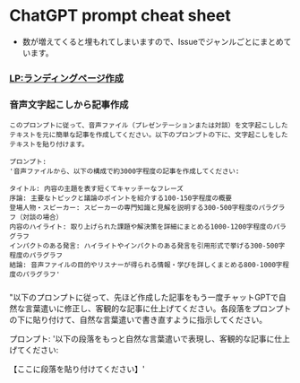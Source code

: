 # ChatGPT prompt cheat sheet
- 数が増えてくると埋もれてしまいますので、Issueでジャンルごとにまとめています。

### [LP:ランディングページ作成](https://github.com/Ratescale/chatgpt_prompt/issues/1)


### 音声文字起こしから記事作成
```
このプロンプトに従って、音声ファイル（プレゼンテーションまたは対談）を文字起こししたテキストを元に簡単な記事を作成してください。以下のプロンプトの下に、文字起こしをしたテキストを貼り付けます。

プロンプト:
'音声ファイルから、以下の構成で約3000字程度の記事を作成してください:

タイトル: 内容の主題を表す短くてキャッチーなフレーズ
序論: 主要なトピックと議論のポイントを紹介する100-150字程度の概要
登場人物・スピーカー: スピーカーの専門知識と見解を説明する300-500字程度のパラグラフ（対談の場合）
内容のハイライト: 取り上げられた課題や解決策を詳細にまとめる1000-1200字程度のパラグラフ
インパクトのある発言: ハイライトやインパクトのある発言を引用形式で挙げる300-500字程度のパラグラフ
結論: 音声ファイルの目的やリスナーが得られる情報・学びを詳しくまとめる800-1000字程度のパラグラフ'
```

### 
"以下のプロンプトに従って、先ほど作成した記事をもう一度チャットGPTで自然な言葉遣いに修正し、客観的な記事に仕上げてください。各段落をプロンプトの下に貼り付けて、自然な言葉遣いで書き直すように指示してください。

プロンプト:
'以下の段落をもっと自然な言葉遣いで表現し、客観的な記事に仕上げてください:

【ここに段落を貼り付けてください】'
